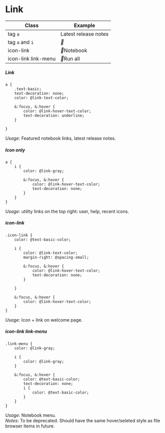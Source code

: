 # Link 

| Class | Example |
| -- | -- | 
| tag `a` | <div class="db"><a>Latest release notes</a></div> |
| tag `a` and `i` |  <div class="db"><a><i class="fa "></i></a></div> |
| icon-link |<div class="db"><a class="icon-link"><i class="fa "></i>Notebook</a></div> |
| icon-link link-menu|  <div class="db"><a class="icon-link link-menu"><i class="fa "></i>Run all</a></div> |


##### Link

```less
a {
    .text-basic;
    text-decoration: none;
    color: @link-text-color;

    &:focus, &:hover {
        color: @link-hover-text-color;
        text-decoration: underline;
    }

}
```

_Usage_: Featured notebook links, latest release notes.

##### Icon only

```less
a {
    i {
        color: @link-gray;
        
        &:focus, &:hover {
            color: @link-hover-text-color;
            text-decoration: none;
        }
    }
}
```

_Usage_: utility links on the top right: user, help, recent icons.

##### icon-link 

```less
.icon-link {
    color: @text-basic-color;

    i {
        color: @link-text-color;
        margin-right: @spacing-small;

        &:focus, &:hover {
            color: @link-hover-text-color;
            text-decoration: none;
        }

    }

    &:focus, &:hover {
        color: @link-hover-text-color;
    }
}
```

_Usage_: Icon + link on welcome page.

##### icon-link link-menu
```less
.link-menu {
    color: @link-gray;

    i {
        color: @link-gray;
    }

    &:focus, &:hover {
        color: @text-basic-color;
        text-decoration: none;
        i {
            color: @text-basic-color;
        }
    }
}
```

_Usage_: Notebook menu.  
_Notes_: To be deprecated. Should have the same hover/seleted style as file browser items in future.


